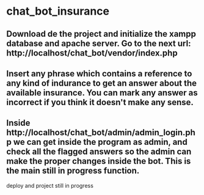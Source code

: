 # chat_bot_insurance

## Download de the project and initialize the xampp database and apache server. Go to the next url: http://localhost/chat_bot/vendor/index.php

## Insert any phrase which contains a reference to any kind of indurance to get an answer about the available insurance. You can mark any answer as incorrect if you think it doesn't make any sense.

## Inside http://localhost/chat_bot/admin/admin_login.php we can get inside the program as admin, and check all the flagged answers so the admin can make the proper changes inside the bot. This is the main still in progress function.


deploy and project still in progress

